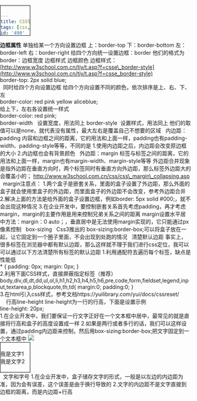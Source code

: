 ```yaml
---
title: CSS学习：盒模型
tags: [css,html]
id: '490'
categories:
  - - 计算机编程
abbrlink: cb25ebcd
date: 2019-01-23 12:38:08
---
```


**边框属性** 单独给某一个方向设置边框 上：border-top 下：border-bottom 左：border-left 右：border-right 给四个方向统一设置边框：border 他们的格式为border：边框宽度 边框样式 边框颜色 边框样式：[http://www.w3school.com.cn/tiy/t.asp?f=csse\_border-style](http://www.w3school.com.cn/tiy/t.asp?f=csse_border-style)

 border-top: 2px solid blue;

  同时给四个方向设置边框 给四个方向设置不同的颜色，依次排序是上、右、下、左

border-color: red pink yellow aliceblue;

给上下，左右各设置统一样式

border-color: red pink;

border-width   设置宽度，用法同上 border-style  设置样式，用法同上 他们的取值可以是none，就代表没有属性，最大左右是覆盖自己不想要的区域   内边距：padding 内容和边框之间的距离，它的用法和上面一样，padding也有padding-width、padding-style等等，不同的是 1.使用内边距之后，内边距会改变原边框的大小 2.内边框也会有背景颜色   外边距：margin 标签与标签之间的距离，它的用法和上面一样，margin也有margin-width、margin-style等等 外边距合并现象是指外边距在垂直方向时，两个标签同时有垂直方向外边距，那么标签外边距大的会覆盖小的； http://www.w3school.com.cn/css/css\_margin\_collapsing.asp   margin注意点： 1.两个盒子是嵌套关系，里面的盒子设置了外边距，那么外面的盒子就会使用里盒子的外边距，而里面盒子的外边距不会改变，参考外边距合并 2.解决上面的方法是给外面的盒子设置边框，例如border: 5px solid #000;，就不会出现这种情况 3.在企业开发中，要控制嵌套关系首先考虑padding，再才考虑margin，margin的主要作用是用来控制兄弟关系之间的距离 margin设置水平居中方法：margin：0 auto；，垂直居中是无法使用margin实现的，它只能通过px像素控制   box-sizing   Css3推出的 box-sizing:border-box;可以将盒子放在一起，让它固定到一个圈子里面，不会出现到处跑的情况   清楚默认边距 事实上，很多标签在浏览器中都有默认边距，那么这样就不理于我们进行css定位，我可以可以通过以下方法清楚所有标签的默认边距 1.利用通配符去遍历每个标签，缺点是性能低

\* {
    padding: 0px;
    margin: 0px;
}

2.利用下面CSS样式，直接屏蔽指定标签（推荐）

body,div,dl,dt,dd,ul,ol,li,h1,h2,h3,h4,h5,h6,pre,code,form,fieldset,legend,input,textarea,p,blockquote,th,td{
    margin:0;
    padding:0;
}

3.在html引入css样式，参考文档https://yuilibrary.com/yui/docs/cssreset/

<link rel\="stylesheet" type\="text/css" href\="http://yui.yahooapis.com/3.18.1/build/cssreset/cssreset-min.css"\>

    行高line-height line-height为一行的行高，下面是设置示例

line-height: 20px;

1.在企业开发中，我们要保证一行文字正好在一个文本框中居中，最常见的就是直接将行高和盒子的高度设置成一样 2.如果是两行或者多行的话，我们可以这样设置，通过padding内边距来控制，然后用box-sizing:border-box;把文字固定到一个文本框中 ![](https://post.332b.com/wp-content/uploads/2019/01/QQ截图20190124152329.png)

<head>
    <meta charset="UTF-8">
    <style type="text/css">
        body,div,dl,dt,dd,ul,ol,li,h1,h2,h3,h4,h5,h6,pre,code,form,fieldset,legend,input,textarea,p,blockquote,th,td{
            margin:0;
            padding:0;
        }
        div {
            width: 80px;
            height: 80px;
            border: 1px solid #000;
            line-height: 20px;
            box-sizing:border-box;
            padding-bottom: 20px;
            padding-top: 20px;
        }
    </style>
    <title>首页</title>
</head>
<body>
<div>
    <p>我是文字1</p>
    <p>我是文字2</p>
</div>

  文字和字号 1.在企业开发中，盒子储存文字的形式，一般是以左边的内边距为准，因为会有误差，这个误差是由于换行导致的 2.文字的内边距不是文字直接到边框的距离，而是内边距+行高